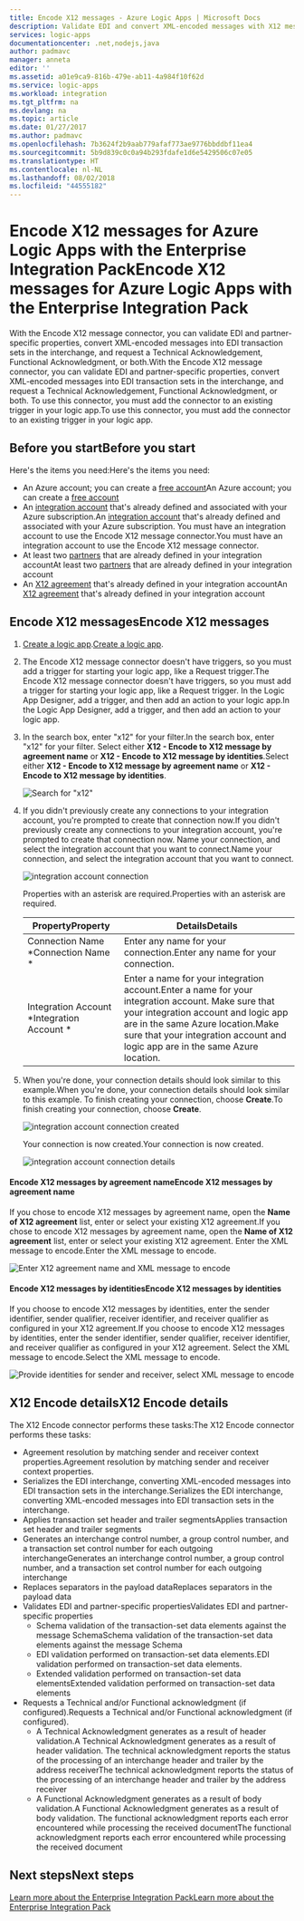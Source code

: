```yaml
---
title: Encode X12 messages - Azure Logic Apps | Microsoft Docs
description: Validate EDI and convert XML-encoded messages with X12 message encoder in the Enterprise Integration Pack for Azure Logic Apps
services: logic-apps
documentationcenter: .net,nodejs,java
author: padmavc
manager: anneta
editor: ''
ms.assetid: a01e9ca9-816b-479e-ab11-4a984f10f62d
ms.service: logic-apps
ms.workload: integration
ms.tgt_pltfrm: na
ms.devlang: na
ms.topic: article
ms.date: 01/27/2017
ms.author: padmavc
ms.openlocfilehash: 7b3624f2b9aab779afaf773ae9776bbddbf11ea4
ms.sourcegitcommit: 5b9d839c0c0a94b293fdafe1d6e5429506c07e05
ms.translationtype: HT
ms.contentlocale: nl-NL
ms.lasthandoff: 08/02/2018
ms.locfileid: "44555182"
---
```

# <a name="encode-x12-messages-for-azure-logic-apps-with-the-enterprise-integration-pack"></a><span data-ttu-id="60511-103">Encode X12 messages for Azure Logic Apps with the Enterprise Integration Pack</span><span class="sxs-lookup"><span data-stu-id="60511-103">Encode X12 messages for Azure Logic Apps with the Enterprise Integration Pack</span></span>

<span data-ttu-id="60511-104">With the Encode X12 message connector, you can validate EDI and partner-specific properties, convert XML-encoded messages into EDI transaction sets in the interchange, and request a Technical Acknowledgement, Functional Acknowledgment, or both.</span><span class="sxs-lookup"><span data-stu-id="60511-104">With the Encode X12 message connector, you can validate EDI and partner-specific properties, convert XML-encoded messages into EDI transaction sets in the interchange, and request a Technical Acknowledgement, Functional Acknowledgment, or both.</span></span>
<span data-ttu-id="60511-105">To use this connector, you must add the connector to an existing trigger in your logic app.</span><span class="sxs-lookup"><span data-stu-id="60511-105">To use this connector, you must add the connector to an existing trigger in your logic app.</span></span>

## <a name="before-you-start"></a><span data-ttu-id="60511-106">Before you start</span><span class="sxs-lookup"><span data-stu-id="60511-106">Before you start</span></span>

<span data-ttu-id="60511-107">Here's the items you need:</span><span class="sxs-lookup"><span data-stu-id="60511-107">Here's the items you need:</span></span>

* <span data-ttu-id="60511-108">An Azure account; you can create a [free account](https://azure.microsoft.com/free)</span><span class="sxs-lookup"><span data-stu-id="60511-108">An Azure account; you can create a [free account](https://azure.microsoft.com/free)</span></span>
* <span data-ttu-id="60511-109">An [integration account](logic-apps-enterprise-integration-create-integration-account.md) that's already defined and associated with your Azure subscription.</span><span class="sxs-lookup"><span data-stu-id="60511-109">An [integration account](logic-apps-enterprise-integration-create-integration-account.md) that's already defined and associated with your Azure subscription.</span></span> <span data-ttu-id="60511-110">You must have an integration account to use the Encode X12 message connector.</span><span class="sxs-lookup"><span data-stu-id="60511-110">You must have an integration account to use the Encode X12 message connector.</span></span>
* <span data-ttu-id="60511-111">At least two [partners](logic-apps-enterprise-integration-partners.md) that are already defined in your integration account</span><span class="sxs-lookup"><span data-stu-id="60511-111">At least two [partners](logic-apps-enterprise-integration-partners.md) that are already defined in your integration account</span></span>
* <span data-ttu-id="60511-112">An [X12 agreement](logic-apps-enterprise-integration-x12.md) that's already defined in your integration account</span><span class="sxs-lookup"><span data-stu-id="60511-112">An [X12 agreement](logic-apps-enterprise-integration-x12.md) that's already defined in your integration account</span></span>

## <a name="encode-x12-messages"></a><span data-ttu-id="60511-113">Encode X12 messages</span><span class="sxs-lookup"><span data-stu-id="60511-113">Encode X12 messages</span></span>

1. <span data-ttu-id="60511-114">[Create a logic app](logic-apps-create-a-logic-app.md).</span><span class="sxs-lookup"><span data-stu-id="60511-114">[Create a logic app](logic-apps-create-a-logic-app.md).</span></span>

2. <span data-ttu-id="60511-115">The Encode X12 message connector doesn't have triggers, so you must add a trigger for starting your logic app, like a Request trigger.</span><span class="sxs-lookup"><span data-stu-id="60511-115">The Encode X12 message connector doesn't have triggers, so you must add a trigger for starting your logic app, like a Request trigger.</span></span> <span data-ttu-id="60511-116">In the Logic App Designer, add a trigger, and then add an action to your logic app.</span><span class="sxs-lookup"><span data-stu-id="60511-116">In the Logic App Designer, add a trigger, and then add an action to your logic app.</span></span>

3.  <span data-ttu-id="60511-117">In the search box, enter "x12" for your filter.</span><span class="sxs-lookup"><span data-stu-id="60511-117">In the search box, enter "x12" for your filter.</span></span> <span data-ttu-id="60511-118">Select either **X12 - Encode to X12 message by agreement name** or **X12 - Encode to X12 message by identities**.</span><span class="sxs-lookup"><span data-stu-id="60511-118">Select either **X12 - Encode to X12 message by agreement name** or **X12 - Encode to X12 message by identities**.</span></span>
   
    ![Search for "x12"](https://docstestmedia1.blob.core.windows.net/azure-media/articles/logic-apps/media/logic-apps-enterprise-integration-x12-encode/x12decodeimage1.png) 

3. <span data-ttu-id="60511-120">If you didn't previously create any connections to your integration account, you're prompted to create that connection now.</span><span class="sxs-lookup"><span data-stu-id="60511-120">If you didn't previously create any connections to your integration account, you're prompted to create that connection now.</span></span> <span data-ttu-id="60511-121">Name your connection, and select the integration account that you want to connect.</span><span class="sxs-lookup"><span data-stu-id="60511-121">Name your connection, and select the integration account that you want to connect.</span></span> 
   
    ![integration account connection](https://docstestmedia1.blob.core.windows.net/azure-media/articles/logic-apps/media/logic-apps-enterprise-integration-x12-encode/x12encodeimage1.png)

    <span data-ttu-id="60511-123">Properties with an asterisk are required.</span><span class="sxs-lookup"><span data-stu-id="60511-123">Properties with an asterisk are required.</span></span>

    | <span data-ttu-id="60511-124">Property</span><span class="sxs-lookup"><span data-stu-id="60511-124">Property</span></span> | <span data-ttu-id="60511-125">Details</span><span class="sxs-lookup"><span data-stu-id="60511-125">Details</span></span> |
    | --- | --- |
    | <span data-ttu-id="60511-126">Connection Name \*</span><span class="sxs-lookup"><span data-stu-id="60511-126">Connection Name \*</span></span> |<span data-ttu-id="60511-127">Enter any name for your connection.</span><span class="sxs-lookup"><span data-stu-id="60511-127">Enter any name for your connection.</span></span> |
    | <span data-ttu-id="60511-128">Integration Account \*</span><span class="sxs-lookup"><span data-stu-id="60511-128">Integration Account \*</span></span> |<span data-ttu-id="60511-129">Enter a name for your integration account.</span><span class="sxs-lookup"><span data-stu-id="60511-129">Enter a name for your integration account.</span></span> <span data-ttu-id="60511-130">Make sure that your integration account and logic app are in the same Azure location.</span><span class="sxs-lookup"><span data-stu-id="60511-130">Make sure that your integration account and logic app are in the same Azure location.</span></span> |

5.  <span data-ttu-id="60511-131">When you're done, your connection details should look similar to this example.</span><span class="sxs-lookup"><span data-stu-id="60511-131">When you're done, your connection details should look similar to this example.</span></span> <span data-ttu-id="60511-132">To finish creating your connection, choose **Create**.</span><span class="sxs-lookup"><span data-stu-id="60511-132">To finish creating your connection, choose **Create**.</span></span>

    ![integration account connection created](https://docstestmedia1.blob.core.windows.net/azure-media/articles/logic-apps/media/logic-apps-enterprise-integration-x12-encode/x12encodeimage2.png)

    <span data-ttu-id="60511-134">Your connection is now created.</span><span class="sxs-lookup"><span data-stu-id="60511-134">Your connection is now created.</span></span>

    ![integration account connection details](https://docstestmedia1.blob.core.windows.net/azure-media/articles/logic-apps/media/logic-apps-enterprise-integration-x12-encode/x12encodeimage3.png) 

#### <a name="encode-x12-messages-by-agreement-name"></a><span data-ttu-id="60511-136">Encode X12 messages by agreement name</span><span class="sxs-lookup"><span data-stu-id="60511-136">Encode X12 messages by agreement name</span></span>

<span data-ttu-id="60511-137">If you chose to encode X12 messages by agreement name, open the **Name of X12 agreement** list, enter or select your existing X12 agreement.</span><span class="sxs-lookup"><span data-stu-id="60511-137">If you chose to encode X12 messages by agreement name, open the **Name of X12 agreement** list, enter or select your existing X12 agreement.</span></span> <span data-ttu-id="60511-138">Enter the XML message to encode.</span><span class="sxs-lookup"><span data-stu-id="60511-138">Enter the XML message to encode.</span></span>

![Enter X12 agreement name and XML message to encode](https://docstestmedia1.blob.core.windows.net/azure-media/articles/logic-apps/media/logic-apps-enterprise-integration-x12-encode/x12encodeimage4.png)

#### <a name="encode-x12-messages-by-identities"></a><span data-ttu-id="60511-140">Encode X12 messages by identities</span><span class="sxs-lookup"><span data-stu-id="60511-140">Encode X12 messages by identities</span></span>

<span data-ttu-id="60511-141">If you choose to encode X12 messages by identities, enter the sender identifier, sender qualifier, receiver identifier, and receiver qualifier as configured in your X12 agreement.</span><span class="sxs-lookup"><span data-stu-id="60511-141">If you choose to encode X12 messages by identities, enter the sender identifier, sender qualifier, receiver identifier, and receiver qualifier as configured in your X12 agreement.</span></span> <span data-ttu-id="60511-142">Select the XML message to encode.</span><span class="sxs-lookup"><span data-stu-id="60511-142">Select the XML message to encode.</span></span>
   
![Provide identities for sender and receiver, select XML message to encode](https://docstestmedia1.blob.core.windows.net/azure-media/articles/logic-apps/media/logic-apps-enterprise-integration-x12-encode/x12encodeimage5.png) 

## <a name="x12-encode-details"></a><span data-ttu-id="60511-144">X12 Encode details</span><span class="sxs-lookup"><span data-stu-id="60511-144">X12 Encode details</span></span>

<span data-ttu-id="60511-145">The X12 Encode connector performs these tasks:</span><span class="sxs-lookup"><span data-stu-id="60511-145">The X12 Encode connector performs these tasks:</span></span>

* <span data-ttu-id="60511-146">Agreement resolution by matching sender and receiver context properties.</span><span class="sxs-lookup"><span data-stu-id="60511-146">Agreement resolution by matching sender and receiver context properties.</span></span>
* <span data-ttu-id="60511-147">Serializes the EDI interchange, converting XML-encoded messages into EDI transaction sets in the interchange.</span><span class="sxs-lookup"><span data-stu-id="60511-147">Serializes the EDI interchange, converting XML-encoded messages into EDI transaction sets in the interchange.</span></span>
* <span data-ttu-id="60511-148">Applies transaction set header and trailer segments</span><span class="sxs-lookup"><span data-stu-id="60511-148">Applies transaction set header and trailer segments</span></span>
* <span data-ttu-id="60511-149">Generates an interchange control number, a group control number, and a transaction set control number for each outgoing interchange</span><span class="sxs-lookup"><span data-stu-id="60511-149">Generates an interchange control number, a group control number, and a transaction set control number for each outgoing interchange</span></span>
* <span data-ttu-id="60511-150">Replaces separators in the payload data</span><span class="sxs-lookup"><span data-stu-id="60511-150">Replaces separators in the payload data</span></span>
* <span data-ttu-id="60511-151">Validates EDI and partner-specific properties</span><span class="sxs-lookup"><span data-stu-id="60511-151">Validates EDI and partner-specific properties</span></span>
  * <span data-ttu-id="60511-152">Schema validation of the transaction-set data elements against the message Schema</span><span class="sxs-lookup"><span data-stu-id="60511-152">Schema validation of the transaction-set data elements against the message Schema</span></span>
  * <span data-ttu-id="60511-153">EDI validation performed on transaction-set data elements.</span><span class="sxs-lookup"><span data-stu-id="60511-153">EDI validation performed on transaction-set data elements.</span></span>
  * <span data-ttu-id="60511-154">Extended validation performed on transaction-set data elements</span><span class="sxs-lookup"><span data-stu-id="60511-154">Extended validation performed on transaction-set data elements</span></span>
* <span data-ttu-id="60511-155">Requests a Technical and/or Functional acknowledgment (if configured).</span><span class="sxs-lookup"><span data-stu-id="60511-155">Requests a Technical and/or Functional acknowledgment (if configured).</span></span>
  * <span data-ttu-id="60511-156">A Technical Acknowledgment generates as a result of header validation.</span><span class="sxs-lookup"><span data-stu-id="60511-156">A Technical Acknowledgment generates as a result of header validation.</span></span> <span data-ttu-id="60511-157">The technical acknowledgment reports the status of the processing of an interchange header and trailer by the address receiver</span><span class="sxs-lookup"><span data-stu-id="60511-157">The technical acknowledgment reports the status of the processing of an interchange header and trailer by the address receiver</span></span>
  * <span data-ttu-id="60511-158">A Functional Acknowledgment generates as a result of body validation.</span><span class="sxs-lookup"><span data-stu-id="60511-158">A Functional Acknowledgment generates as a result of body validation.</span></span> <span data-ttu-id="60511-159">The functional acknowledgment reports each error encountered while processing the received document</span><span class="sxs-lookup"><span data-stu-id="60511-159">The functional acknowledgment reports each error encountered while processing the received document</span></span>

## <a name="next-steps"></a><span data-ttu-id="60511-160">Next steps</span><span class="sxs-lookup"><span data-stu-id="60511-160">Next steps</span></span>
[<span data-ttu-id="60511-161">Learn more about the Enterprise Integration Pack</span><span class="sxs-lookup"><span data-stu-id="60511-161">Learn more about the Enterprise Integration Pack</span></span>](logic-apps-enterprise-integration-overview.md "Learn about Enterprise Integration Pack") 







